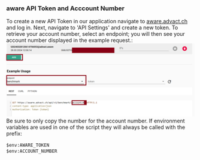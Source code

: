 ### aware API Token and Acccount Number
To create a new API Token in our application navigate to [aware.advact.ch](https://aware.advact.ch/) and log in. Next, navigate to 'API Settings' and create a new token. To retrieve your account number, select an endpoint; you will then see your account number displayed in the example request.:
![aware_api_settings](screenshots/aware_api.png)
Be sure to only copy the number for the account number. If environment variables are used in one of the script they will always be called with the prefix:
```
$env:AWARE_TOKEN
$env:ACCOUNT_NUMBER
```